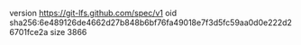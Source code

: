 version https://git-lfs.github.com/spec/v1
oid sha256:6e489126de4662d27b848b6bf76fa49018e7f3d5fc59aa0d0e222d26701fce2a
size 3866
